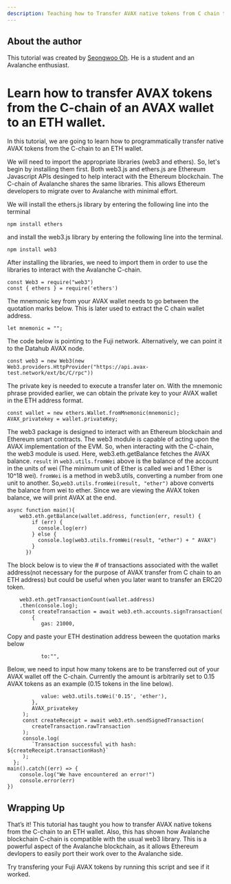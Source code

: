 ```yaml
---
description: Teaching how to Transfer AVAX native tokens from C chain to ETH address
---
```


## About the author

This tutorial was created by [Seongwoo Oh](https://github.com/blackwidoq). He is a student and an Avalanche enthusiast. 


# Learn how to transfer AVAX tokens from the C-chain of an AVAX wallet to an ETH wallet.

In this tutorial, we are going to learn how to programmatically transfer native AVAX tokens from the C-chain to an ETH wallet.

We will need to import the appropriate libraries (web3 and ethers). So, let's begin by installing them first.
Both web3.js and ethers.js are Ethereum Javascript APIs desinged to help interact with the Ethereum blockchain. The C-chain of Avalanche shares the same libraries. This allows Ethereum developers to migrate over to Avalanche with minimal effort.

We will install the ethers.js library by entering the following line into the terminal
```text
npm install ethers
```

and install the web3.js library by entering the following line into the terminal.
```text
npm install web3
```


After installing the libraries, we need to import them in order to use the libraries to interact with the Avalanche C-chain. 

```text
const Web3 = require("web3")
const { ethers } = require('ethers')
```

The mnemonic key from your AVAX wallet needs to go between the quotation marks below. This is later used to extract the C chain wallet address.

```text
let mnemonic = "";
```

The code below is pointing to the Fuji network. Alternatively, we can point it to the Datahub AVAX node. 

```text
const web3 = new Web3(new Web3.providers.HttpProvider("https://api.avax-test.network/ext/bc/C/rpc"))   
```

The private key is needed to execute a transfer later on. With the mnemonic phrase provided earlier, we can obtain the private key to your AVAX wallet in the ETH address format.

```text
const wallet = new ethers.Wallet.fromMnemonic(mnemonic);
AVAX_privatekey = wallet.privateKey;             
```

The web3 package is designed to interact with an Ethereum blockchain and Ethereum smart contracts. The web3 module is capable of acting upon the AVAX implementation of the EVM. So, when interacting with the C-chain, the web3 module is used. Here, web3.eth.getBalance fetches the AVAX balance. `result` in `web3.utils.fromWei` above is the balance of the account in the units of wei (The minimum unit of Ether is called wei and 1 Ether is 10^18 wei). `fromWei` is a method in web3.utils, converting a number from one unit to another. So,`web3.utils.fromWei(result, "ether")` above converts the balance from wei to ether. Since we are viewing the AVAX token balance, we will print AVAX at the end. 


```text
async function main(){
    web3.eth.getBalance(wallet.address, function(err, result) {    
        if (err) {
          console.log(err)
        } else {
          console.log(web3.utils.fromWei(result, "ether") + " AVAX")
        }
      })
``` 

The block below is to view the # of transactions associated with the wallet address(not necessary for the purpose of AVAX transfer from C chain to an ETH address) but could be useful when you later want to transfer an ERC20 token. 

```text
    web3.eth.getTransactionCount(wallet.address)       
    .then(console.log);                                               
    const createTransaction = await web3.eth.accounts.signTransaction(           
        {
           gas: 21000,
```

Copy and paste your ETH destination address beween the quotation marks below

```text
           to:"",
```

Below, we need to input how many tokens are to be transferred out of your AVAX wallet off the C-chain. Currently the amount is arbitrarily set to 0.15 AVAX tokens as an example (0.15 tokens in the line below). 

```text
           value: web3.utils.toWei('0.15', 'ether'),     
        },
        AVAX_privatekey                                 
     );
     const createReceipt = await web3.eth.sendSignedTransaction(
        createTransaction.rawTransaction
     );
     console.log(
        `Transaction successful with hash: ${createReceipt.transactionHash}`
     );
  };
main().catch((err) => {
    console.log("We have encountered an error!")
    console.error(err)
})
```

## Wrapping Up

That’s it! This tutorial has taught you how to transfer AVAX native tokens from the C-chain to an ETH wallet. Also, this has shown how Avalanche blockchain C-chain is compatible with the usual web3 library. This is a powerful aspect of the Avalanche blockchain, as it allows Ethereum devlopers to easily port their work over to the Avalanche side.

Try transfering your Fuji AVAX tokens by running this script and see if it worked. 